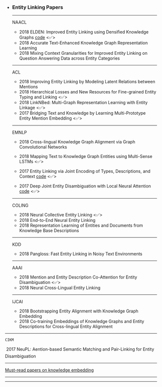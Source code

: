 + ### Entity Linking Papers
  *****

  NAACL
  + 2018 ELDEN: Improved Entity Linking using Densiﬁed Knowledge Graphs [code](https://github.com/priyaradhakrishnan0/ELDEN) <✅>
  + 2018 Accurate Text-Enhanced Knowledge Graph Representation Learning
  + 2018 Mixing Context Granularities for Improved Entity Linking on Question Answering Data across Entity Categories
  *****

  ACL
  + 2018 Improving Entity Linking by Modeling Latent Relations between Mentions 
  + 2018 Hierarchical Losses and New Resources for Fine-grained Entity Typing and Linking <✅>
  + 2018 LinkNBed: Multi-Graph Representation Learning with Entity Linkage <✅>
  + 2017 Bridging Text and Knowledge by Learning Multi-Prototype Entity Mention Embedding <✅>
  *****

    EMNLP

  + 2018 Cross-lingual Knowledge Graph Alignment via Graph Convolutional Networks

  + 2018 Mapping Text to Knowledge Graph Entities using Multi-Sense LSTMs <✅>
  + 2017 Entity Linking via Joint Encoding of Types, Descriptions, and Context   [code](https://github.com/nitishgupta/neural-el/) <✅>
  + 2017 Deep Joint Entity Disambiguation with Local Neural Attention [code](https://github.com/dalab/deep-ed) <✅>

  ******

    COLING

  + 2018 Neural Collective Entity Linking <✅>
  + 2018 End-to-End Neural Entity Linking
  +  2018 Representation Learning of Entities and Documents from Knowledge Base Descriptions 

  ******

    KDD 

  + 2018 Pangloss: Fast Entity Linking in Noisy Text Environments

  *******

    AAAI

  + 2018 Mention and Entity Description Co-Attention for Entity Disambiguation <✅>
  + 2018 Neural Cross-Lingual Entity Linking

  ******

   IJCAI 

  + 2018 Bootstrapping Entity Alignment with Knowledge Graph Embedding
  + 2018 Co-training Embeddings of Knowledge Graphs and Entity Descriptions for Cross-lingual Entity Alignment

******

  	CIKM

​	2017 NeuPL: Aention-based Semantic Matching and Pair-Linking for Entity Disambiguation

*****


  [Must-read papers on knowledge embedding](https://github.com/thunlp/KRLPapers)

*****
*****